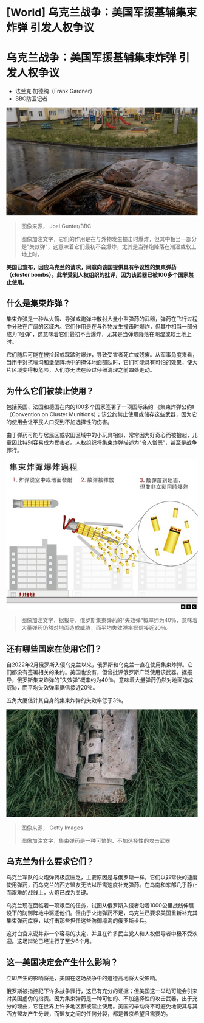 # [World] 乌克兰战争：美国军援基辅集束炸弹 引发人权争议

#  乌克兰战争：美国军援基辅集束炸弹 引发人权争议

  * 法兰克·加德纳（Frank Gardner） 
  * BBC防卫记者 


![Distinctive marks from a cluster munition in the roof of a car next to a playground in Kharkiv \(JoelGunter/BBC\)](_130318341_dsc01533-2.jpg)

> 图像来源，  Joel Gunter/BBC
>
> 图像加注文字，它们的作用是在与外物发生撞击时爆炸，但其中相当一部分是"失效弹"，这意味着它们最初不会爆炸，尤其是当弹炮降落在潮湿或软土地上时。

**美国已宣布，因应乌克兰的请求，同意向该国提供具有争议性的集束弹药（cluster bombs）。此举受到人权组织的批评，因为该武器已被100多个国家禁止使用。**

##  什么是集束炸弹？

集束炸弹是一种从火箭、导弹或炮弹中散射大量小型弹药的武器，弹药在飞行过程中分散在广阔的区域内。它们作用是在与外物发生撞击时爆炸，但其中相当一部分成为“哑弹”，这意味着它们最初不会爆炸，尤其是当弹炮降落在潮湿或软土地上时。

它们随后可能在被捡起或踩踏时爆炸，导致受害者死亡或残废。从军事角度来看，当用于对抗壕沟和堡垒阵地中的掩体地面部队时，它们可能具有可怕的效果，使大片区域变得极危险，人们亦无法在经过仔细清理之前四处走动。

##  为什么它们被禁止使用？

包括英国、法国和德国在内的100多个国家签署了一项国际条约 《集束炸弹公约》（Convention on Cluster Munitions）；该公约禁止使用或储存这些武器，因为它的使用会让平民人口受到不加选择性的伤害。

由于弹药可能与居民区或农田区域中的小玩具相似，常常因为好奇心而被拾起，儿童因此特别容易成为受害者。人权组织将集束炸弹描述为“令人憎恶”，甚至是战争罪行。

![.](_130336357_o1ajpxgk.png)

> 图像加注文字，据报导，俄罗斯集束弹药的“失效弹”概率约为40％，意味着大量弹药仍然对地面造成威胁，而平均失效弹率据信接近20％。

##  还有哪些国家在使用它们？

自2022年2月俄罗斯入侵乌克兰以来，俄罗斯和乌克兰一直在使用集束炸弹。它们都没有签署相关的条约。美国也没有，但曾批评俄罗斯广泛使用该武器。据报导，俄罗斯集束炸弹的“失效弹”概率约为40％，意味着大量弹药仍然对地面造成威胁，而平均失效弹率据信接近20％。

五角大厦估计其自身的集束炸弹的失效率低于3％。

![The remains of a rocket that carried cluster munitions found in a field in the countryside of Kherson region](_130328155_gettyimages-1258233929.jpg)

> 图像来源，  Getty Images
>
> 图像加注文字，集束弹药是一种可怕的、不加选择性的攻击武器

##  乌克兰为什么要求它们？

乌克兰军队的火炮弹药极度匮乏，主要原因是与俄罗斯一样，它们以非常快的速度使用弹药，而乌克兰的西方盟友无法以所需速度补充弹药。在乌南和东部几乎静止而艰难的战线上，火炮已成为关键。

乌克兰现在面临着一项艰巨的任务，试图从俄罗斯入侵者沿着1000公里战线伸展设下的防御阵地中驱逐他们。但由于火炮弹药不足，乌克兰已要求美国重新补充其集束弹药库存，以打击那些担任这些防御壕沟的俄罗斯步兵。

这对白宫来说并非一个容易的决定，并且在许多民主党人和人权倡导者中极不受欢迎。这场辩论已经进行了至少6个月。

##  这一美国决定会产生什么影响？

立即产生的影响将是，美国在这场战争中的道德高地将大受影响。

俄罗斯被指控犯下许多战争罪行，这已有充分的证据；但美国这一举动可能会引来对美国虚伪的指责。因为集束弹药是一种可怕的、不加选择性的攻击武器，出于充分的理由，它在世界上许多地区都被禁止使用。美国的举动将不可避免地使其与其西方盟友产生分歧，而盟友之间的任何分裂，都是普京希望且需要的。


